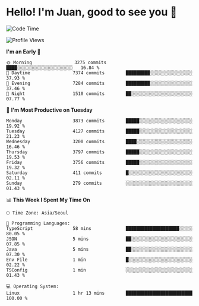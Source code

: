 # Hello! I'm Juan, good to see you 👋

<!--
**Y-k-Y/Y-k-Y** is a ✨ _special_ ✨ repository because its `README.md` (this file) appears on your GitHub profile.

Here are some ideas to get you started:

- 🔭 I’m currently working on ...
- 🌱 I’m currently learning ...
- 👯 I’m looking to collaborate on ...
- 🤔 I’m looking for help with ...
- 💬 Ask me about ...
- 📫 How to reach me: ...
- 😄 Pronouns: ...
- ⚡ Fun fact: ...
-->
<!--
![Profile views](https://gpvc.arturio.dev/Y-k-Y)

[![Omid Nikrah StackOverflow](https://github-readme-stackoverflow.vercel.app/?userID=9517076)](https://stackoverflow.com/users/9517076/i-have-10-fingers)
-->

<!--START_SECTION:waka-->
![Code Time](http://img.shields.io/badge/Code%20Time-1%2C755%20hrs%2050%20mins-blue)

![Profile Views](http://img.shields.io/badge/Profile%20Views-0-blue)

**I'm an Early 🐤** 

```text
🌞 Morning                3275 commits        ████░░░░░░░░░░░░░░░░░░░░░   16.84 % 
🌆 Daytime                7374 commits        █████████░░░░░░░░░░░░░░░░   37.93 % 
🌃 Evening                7284 commits        █████████░░░░░░░░░░░░░░░░   37.46 % 
🌙 Night                  1510 commits        ██░░░░░░░░░░░░░░░░░░░░░░░   07.77 % 
```
📅 **I'm Most Productive on Tuesday** 

```text
Monday                   3873 commits        █████░░░░░░░░░░░░░░░░░░░░   19.92 % 
Tuesday                  4127 commits        █████░░░░░░░░░░░░░░░░░░░░   21.23 % 
Wednesday                3200 commits        ████░░░░░░░░░░░░░░░░░░░░░   16.46 % 
Thursday                 3797 commits        █████░░░░░░░░░░░░░░░░░░░░   19.53 % 
Friday                   3756 commits        █████░░░░░░░░░░░░░░░░░░░░   19.32 % 
Saturday                 411 commits         █░░░░░░░░░░░░░░░░░░░░░░░░   02.11 % 
Sunday                   279 commits         ░░░░░░░░░░░░░░░░░░░░░░░░░   01.43 % 
```


📊 **This Week I Spent My Time On** 

```text
🕑︎ Time Zone: Asia/Seoul

💬 Programming Languages: 
TypeScript               58 mins             ████████████████████░░░░░   80.05 % 
JSON                     5 mins              ██░░░░░░░░░░░░░░░░░░░░░░░   07.85 % 
Java                     5 mins              ██░░░░░░░░░░░░░░░░░░░░░░░   07.30 % 
Env File                 1 min               █░░░░░░░░░░░░░░░░░░░░░░░░   02.22 % 
TSConfig                 1 min               ░░░░░░░░░░░░░░░░░░░░░░░░░   01.43 % 

💻 Operating System: 
Linux                    1 hr 13 mins        █████████████████████████   100.00 % 
```


<!--END_SECTION:waka-->
